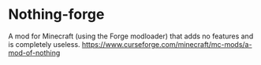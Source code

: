 # Nothing-forge
A mod for Minecraft (using the Forge modloader) that adds no features and is completely useless.
https://www.curseforge.com/minecraft/mc-mods/a-mod-of-nothing
